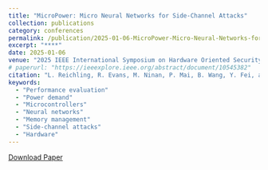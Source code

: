 ```yaml
---
title: "MicroPower: Micro Neural Networks for Side-Channel Attacks"
collection: publications
category: conferences
permalink: /publication/2025-01-06-MicroPower-Micro-Neural-Networks-for-Side-Channel-Attacks/
excerpt: "****"
date: 2025-01-06
venue: "2025 IEEE International Symposium on Hardware Oriented Security and Trust (HOST)"
# paperurl: "https://ieeexplore.ieee.org/abstract/document/10545382"
citation: "L. Reichling, R. Evans, M. Ninan, P. Mai, B. Wang, Y. Fei, and J. M. Emmert, MicroPower: Micro Neural Networks for Side-Channel Attacks, in Proceedings of HOST25, 2025."
keywords: 
  - "Performance evaluation"
  - "Power demand"
  - "Microcontrollers"
  - "Neural networks"
  - "Memory management"
  - "Side-channel attacks"
  - "Hardware"
---
```

[Download Paper](https://github.com/ninanmm/ninanmm.github.io/files/micro_power.pdf)
